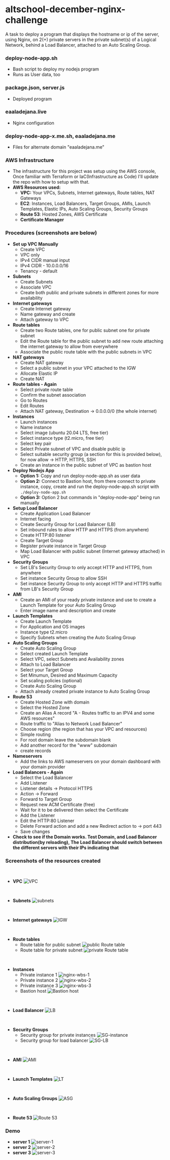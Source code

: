 # altschool-december-nginx-challenge
A task to deploy a program that displays the hostname or ip of the server, using Nginx, on 2(+) private servers in the private subnet(s) of a Logical Network, behind a Load Balancer, attached to an Auto Scaling Group.
### deploy-node-app.sh
- Bash script to deploy my nodejs program
- Runs as User data, too
### package.json, server.js
- Deployed program
### eaaladejana.live
- Nginx configuration
### deploy-node-app-x.me.sh, eaaladejana.me
- Files for alternate domain "eaaladejana.me"
### AWS Infrastructure
- The infrastructure for this project was setup using the AWS console, Once familiar with Terraform or IaC(Infrastructure as Code) I'll update the repo with how to setup with that.
- **AWS Resources used:**
  - **VPC:** Your VPCs, Subnets, Internet gateways, Route tables, NAT Gateways
  - **EC2**: Instances, Load Balancers, Target Groups, AMIs, Launch Templates, Elastic IPs, Auto Scaling Groups, Security Groups
  - **Route 53**: Hosted Zones, AWS Certificate
  - **Certificate Manager**
### Procedures **(screenshots are below)**
- **Set up VPC Manually**
  - Create VPC
  - VPC only
  - IPv4 CIDR manual input
  - IPv4 CIDR - 10.0.0.0/16
  - Tenancy - default
- **Subnets**
  - Create Subnets
  - Associate VPC
  - Create both public and private subnets in different zones for more availability
- **Internet gateways**
  - Create Internet gateway
  - Name gateway and create
  - Attach gateway to VPC
- **Route tables**
  - Create two Route tables, one for public subnet one for private subnet
  - Edit the Route table for the public subnet to add new route attaching the internet gateway to allow from everywhere
  - Associate the public route table with the public subnets in VPC
- **NAT gateways**
  - Create NAT gateway
  - Select a public subnet in your VPC attached to the IGW
  - Allocate Elastic IP
  - Create NAT
- **Route tables - Again**
  - Select private route table
  - Confirm the subnet association
  - Go to Routes
  - Edit Routes
  - Attach NAT gateway, Destination -> 0.0.0.0/0 (the whole internet)
- **Instances**
  - Launch instances
  - Name instance
  - Select image (ubuntu 20.04 LTS, free tier)
  - Select instance type (t2.micro, free tier)
  - Select key pair
  - Select Private subnet of VPC and disable public ip
  - Select suitable security group (a section for this is provided below), for now allow -> HTTP, HTTPS, SSH
  - Create an instance in the public subnet of VPC as bastion host
- **Deploy Nodejs App**
  - **Option 1:** Copy and run deploy-node-app.sh as user data
  - **Option 2:** Connect to Bastion host, from there connect to private instance, copy, create and run the deploy-node-app.sh script with `./deploy-node-app.sh` 
  - **Option 3:** Option 2 but commands in "deploy-node-app" being run manually
- **Setup Load Balancer**
  - Create Application Load Balancer
  - Internet facing
  - Create Security Group for Load Balancer (LB)
  - Set inbound rules to allow HTTP and HTTPS (from anywhere)
  - Create HTTP:80 listener
  - Create Target Group
  - Register private instance in Target Group
  - Map Load Balancer with public subnet (Internet gateway attached) in VPC
- **Security Groups**
  - Set LB's Security Group to only accept HTTP and HTTPS, from anywhere
  - Set instance Security Group to allow SSH
  - Set instance Security Group to only accept HTTP and HTTPS traffic from LB's Security Group
- **AMI**
  - Create an AMI of your ready private instance and use to create a Launch Template for your Auto Scaling Group
  - Enter image name and description and create
- **Launch Templates**
  - Create Launch Template
  - For Application and OS images
  - Instance type t2.micro
  - Specify Subnets when creating the Auto Scaling Group
- **Auto Scaling Groups**
  - Create Auto Scaling Group
  - Select created Launch Template
  - Select VPC, select Subnets and Availability zones
  - Attach to Load Balancer
  - Select your Target Group
  - Set Minumun, Desired and Maximum Capacity
  - Set scaling policies (optional)
  - Create Auto Scaling Group
  - Attach already created private instance to Auto Scaling Group 
- **Route 53**
  - Create Hosted Zone with domain
  - Select the Hosted Zone
  - Create an Alias A record "A - Routes traffic to an IPV4 and some AWS resources"
  - Route traffic to "Alias to Network Load Balancer"
  - Choose region (the region that has your VPC and resources)
  - Simple routing
  - For root domain leave the subdomain blank
  - Add another record for the "www" subdomain
  - create records
- **Nameservers**
  - Add the links to AWS nameservers on your domain dashboard with your domain provider
- **Load Balancers - Again**
  - Select the Load Balancer
  - Add Listener
  - Listener details -> Protocol HTTPS
  - Action -> Forward
  - Forward to Target Group
  - Request new ACM Certificate (free)
  - Wait for it to be delivered then select the Certificate
  - Add the Listener
  - Edit the HTTP:80 Listener
  - Delete Forward action and add a new Redirect action to -> port 443
  - Save changes
- **Check to see if the Domain works. Test Domain, and Load Balancer distribution(by reloading), The Load Balancer should switch between the different servers with their IPs indicating that** 
### Screenshots of the resources created
<pre>

</pre>
- **VPC**
![VPC](./images/VPC.png)
<pre>

</pre>
- **Subnets**
![subnets](./images/subnets.png)
<pre>

</pre>
- **Internet gateways**
![IGW](./images/IGW.png)
<pre>

</pre>
- **Route tables**
  - Route table for public subnet
![public Route table](./images/PubRT.png)
  - Route table for private subnet
![private Route table](./images/PrivRT.png)
<pre>

</pre>
- **Instances**
  - Private instance 1
![nginx-wbs-1](./images/nginx-wbs-1.png)
  - Private instance 2
![nginx-wbs-2](./images/nginx-wbs-2.png)
  - Private instance 3
![nginx-wbs-3](./images/nginx-wbs-3.png)
  - Bastion host
![Bastion host](./images/VPC.png)
<pre>

</pre>
- **Load Balancer**
![LB](./images/LB.png)
<pre>

</pre>
- **Security Groups**
  - Security group for private instances
![SG-instance](./images/SG-instance.png)
  - Security group for load balancer
![SG-LB](./images/SG-LB.png)
<pre>

</pre>
- **AMI**
![AMI](./images/AMI.png)
<pre>

</pre>
- **Launch Templates**
![LT](./images/LT.png)
<pre>

</pre>
- **Auto Scaling Groups**
![ASG](./images/ASG.png)
<pre>

</pre>
- **Route 53**
![Route 53](./images/Route-53.png)
### Demo
- **server 1**
![server-1](./images/demo_1.jpg)
- **server 2**
![server-2](./images/demo_2.jpg)
- **server 3**
![server-3](./images/demo_3.jpg)


